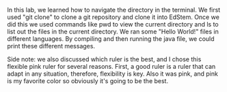 In this lab, we learned how to navigate the directory in the terminal. We first used "git clone" to clone a git repository and clone it into EdStem. 
Once we did this we used commands like pwd to view the current directory and ls to list out the files in the current directory. 
We ran some "Hello World!" files in different languages. By compiling and then running the java file, we could print these different messages. 

Side note: we also discussed which ruler is the best, and I chose this flexible pink ruler for several reasons. First, a good ruler is a ruler that can adapt in any situation, therefore, flexibility is key. Also it was pink, and pink is my favorite color so obviously it's going to be the best. 
